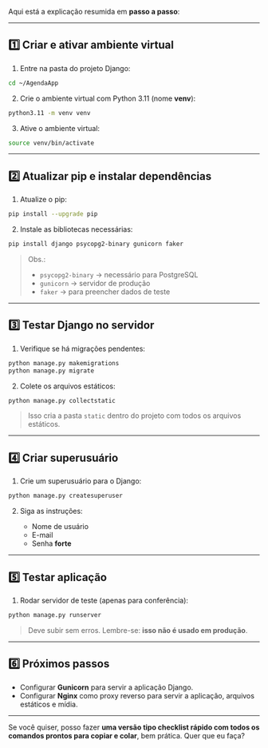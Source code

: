 Aqui está a explicação resumida em **passo a passo**:

---

## **1️⃣ Criar e ativar ambiente virtual**

1. Entre na pasta do projeto Django:

```bash
cd ~/AgendaApp
```

2. Crie o ambiente virtual com Python 3.11 (nome **venv**):

```bash
python3.11 -m venv venv
```

3. Ative o ambiente virtual:

```bash
source venv/bin/activate
```

---

## **2️⃣ Atualizar pip e instalar dependências**

1. Atualize o pip:

```bash
pip install --upgrade pip
```

2. Instale as bibliotecas necessárias:

```bash
pip install django psycopg2-binary gunicorn faker
```

> Obs.:
>
> * `psycopg2-binary` → necessário para PostgreSQL
> * `gunicorn` → servidor de produção
> * `faker` → para preencher dados de teste

---

## **3️⃣ Testar Django no servidor**

1. Verifique se há migrações pendentes:

```bash
python manage.py makemigrations
python manage.py migrate
```

2. Colete os arquivos estáticos:

```bash
python manage.py collectstatic
```

> Isso cria a pasta `static` dentro do projeto com todos os arquivos estáticos.

---

## **4️⃣ Criar superusuário**

1. Crie um superusuário para o Django:

```bash
python manage.py createsuperuser
```

2. Siga as instruções:

   * Nome de usuário
   * E-mail
   * Senha **forte**

---

## **5️⃣ Testar aplicação**

1. Rodar servidor de teste (apenas para conferência):

```bash
python manage.py runserver
```

> Deve subir sem erros.
> Lembre-se: **isso não é usado em produção**.

---

## **6️⃣ Próximos passos**

* Configurar **Gunicorn** para servir a aplicação Django.
* Configurar **Nginx** como proxy reverso para servir a aplicação, arquivos estáticos e mídia.

---

Se você quiser, posso fazer **uma versão tipo checklist rápido com todos os comandos prontos para copiar e colar**, bem prática. Quer que eu faça?

